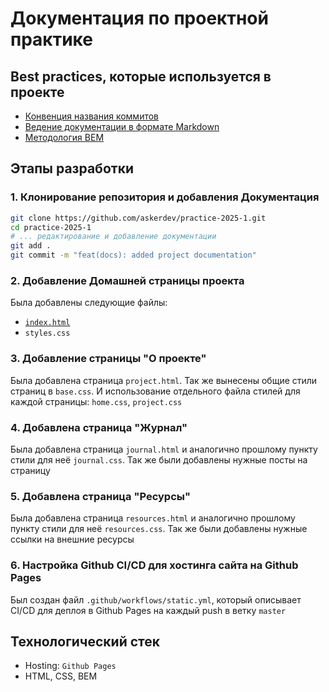 # Документация по проектной практике

## Best practices, которые используется в проекте

- [Конвенция названия коммитов](https://www.conventionalcommits.org/en/v1.0.0/)
- [Ведение документации в формате Markdown](https://ru.wikipedia.org/wiki/Markdown)
- [Методология BEM](https://ru.bem.info/methodology/css/)

## Этапы разработки

### 1. Клонирование репозитория и добавления Документация

```bash
git clone https://github.com/askerdev/practice-2025-1.git
cd practice-2025-1
# ... редактирование и добавление документации
git add .
git commit -m "feat(docs): added project documentation"
```

### 2. Добавление Домашней страницы проекта

Была добавлены следующие файлы:

- [`index.html`](https://github.com/askerdev/practice-2025-1/blob/master/site/index.html)
- `styles.css`

### 3. Добавление страницы "О проекте"

Была добавлена страница `project.html`. Так же вынесены общие стили страниц в `base.css`. И использование отдельного файла стилей для каждой страницы: `home.css`, `project.css`

### 4. Добавлена страница "Журнал"

Была добавлена страница `journal.html` и аналогично прошлому пункту стили для неё `journal.css`. Так же были добавлены нужные посты на страницу

### 5. Добавлена страница "Ресурсы"

Была добавлена страница `resources.html` и аналогично прошлому пункту стили для неё `resources.css`. Так же были добавлены нужные ссылки на внешние ресурсы

### 6. Настройка Github CI/CD для хостинга сайта на Github Pages

Был создан файл `.github/workflows/static.yml`, который описывает CI/CD для деплоя в Github Pages на каждый push в ветку `master`

## Технологический стек

- Hosting: `Github Pages`
- HTML, CSS, BEM

```

```
